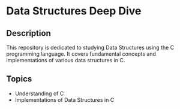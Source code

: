 # Data Structures Deep Dive

## Description

This repository is dedicated to studying Data Structures using the C programming language. It covers fundamental concepts and implementations of various data structures in C.

## Topics

- Understanding of C
- Implementations of Data Structures in C

